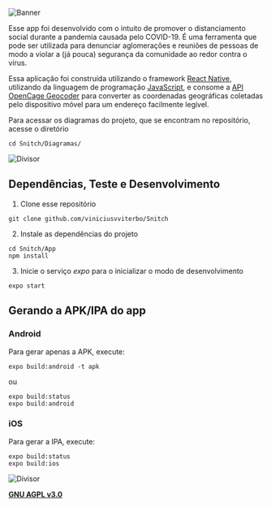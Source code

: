 ![Banner](https://user-images.githubusercontent.com/24854541/84849743-5fc4bd00-b02c-11ea-9a55-02df5ead3b21.png)

Esse app foi desenvolvido com o intuito de promover o distanciamento social durante a pandemia causada pelo COVID-19. É uma ferramenta que pode ser utilizada para denunciar aglomerações e reuniões de pessoas de modo a violar a (já pouca) segurança da comunidade ao redor contra o vírus.

Essa aplicação foi construída utilizando o framework [React Native](https://reactnative.dev/), utilizando da linguagem de programação [JavaScript](https://developer.mozilla.org/en-US/docs/Web/JavaScript), e consome a [API OpenCage Geocoder](https://opencagedata.com/api) para converter as coordenadas geográficas coletadas pelo dispositivo móvel para um endereço facilmente legível.

Para acessar os diagramas do projeto, que se encontram no repositório, acesse o diretório
```shell
cd Snitch/Diagramas/
```

![Divisor](https://user-images.githubusercontent.com/24854541/84849405-9221ea80-b02b-11ea-8010-8ddcd72b575f.png)

## Dependências, Teste e Desenvolvimento

1. Clone esse repositório
```Shell
git clone github.com/viniciusvviterbo/Snitch
```
2. Instale as dependências do projeto 
```shell
cd Snitch/App
npm install
```
3. Inicie o serviço _expo_ para o inicializar o modo de desenvolvimento
```shell
expo start
```
 
## Gerando a APK/IPA do app

### Android

Para gerar apenas a APK, execute:
```shell
expo build:android -t apk
```
ou
```shell
expo build:status
expo build:android
```

### iOS

Para gerar a IPA, execute:
```shell
expo build:status
expo build:ios
```

![Divisor](https://user-images.githubusercontent.com/24854541/84849405-9221ea80-b02b-11ea-8010-8ddcd72b575f.png)

**[GNU AGPL v3.0](https://www.gnu.org/licenses/agpl-3.0.html)**
